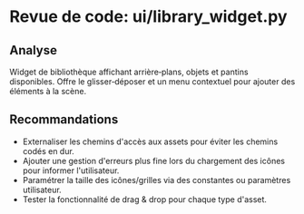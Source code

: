 # Revue de code: ui/library_widget.py

## Analyse
Widget de bibliothèque affichant arrière‑plans, objets et pantins disponibles. Offre le glisser‑déposer et un menu contextuel pour ajouter des éléments à la scène.

## Recommandations
- Externaliser les chemins d'accès aux assets pour éviter les chemins codés en dur.
- Ajouter une gestion d'erreurs plus fine lors du chargement des icônes pour informer l'utilisateur.
- Paramétrer la taille des icônes/grilles via des constantes ou paramètres utilisateur.
- Tester la fonctionnalité de drag & drop pour chaque type d'asset.
